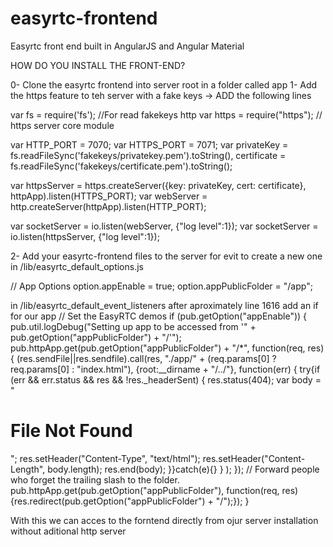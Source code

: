 # easyrtc-frontend
Easyrtc front end built in AngularJS and Angular Material


HOW DO YOU INSTALL THE FRONT-END?

0- Clone the easyrtc frontend into server root in a folder called app
1- Add the https feature to teh server with a fake keys
-> ADD the following lines

var fs = require('fs');                   //For read fakekeys http
var https    = require("https");              // https server core module


var HTTP_PORT = 7070;
var HTTPS_PORT = 7071;
var privateKey = fs.readFileSync('fakekeys/privatekey.pem').toString(),
    certificate = fs.readFileSync('fakekeys/certificate.pem').toString();

var httpsServer = https.createServer({key: privateKey, cert: certificate}, httpApp).listen(HTTPS_PORT);
var webServer = http.createServer(httpApp).listen(HTTP_PORT);

var socketServer = io.listen(webServer, {"log level":1});
var socketServer = io.listen(httpsServer, {"log level":1});

2- Add your easyrtc-frontend files to the server for evit to create a new one
in /lib/easyrtc_default_options.js

// App Options
option.appEnable          = true;
option.appPublicFolder    = "/app";

in /lib/easyrtc_default_event_listeners after aproximately line 1616 add an if for our app
// Set the EasyRTC demos
if (pub.getOption("appEnable")) {
    pub.util.logDebug("Setting up app to be accessed from '" + pub.getOption("appPublicFolder") + "/'");
    pub.httpApp.get(pub.getOption("appPublicFolder") + "/*", function(req, res) {
        (res.sendFile||res.sendfile).call(res,
            "./app/" + (req.params[0] ? req.params[0] : "index.html"),
            {root:__dirname + "/../"},
            function(err) {
                try{if (err && err.status && res && !res._headerSent) {
                    res.status(404);
                    var body =    "<html><head><title>File Not Found</title></head><body><h1>File Not Found</h1></body></html>";
                    res.setHeader("Content-Type", "text/html");
                    res.setHeader("Content-Length", body.length);
                    res.end(body);
                }}catch(e){}
            }
        );
    });
    // Forward people who forget the trailing slash to the folder.
    pub.httpApp.get(pub.getOption("appPublicFolder"), function(req, res) {res.redirect(pub.getOption("appPublicFolder") + "/");});
  }

With this we can acces to the forntend directly from ojur server installation without aditional http server 
